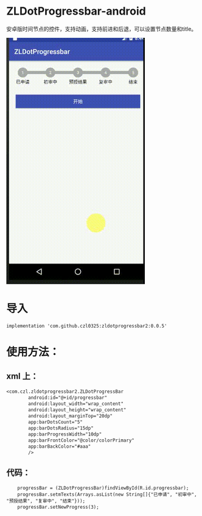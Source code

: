 # ZLDotProgressbar-android

安卓版时间节点的控件，支持动画，支持前进和后退，可以设置节点数量和title。
 
![](https://github.com/czl0325/ZLDotProgressbar-android/blob/master/screen.gif)
 
# 导入
 
```
implementation 'com.github.czl0325:zldotprogressbar2:0.0.5'
```
 
# 使用方法：
 
## xml 上：
 
```
<com.czl.zldotprogressbar2.ZLDotProgressBar
        android:id="@+id/progressbar"
        android:layout_width="wrap_content"
        android:layout_height="wrap_content"
        android:layout_marginTop="20dp"
        app:barDotsCount="5"
        app:barDotsRadius="15dp"
        app:barProgressWidth="10dp"
        app:barFrontColor="@color/colorPrimary"
        app:barBackColor="#aaa"
        />
```
 
## 代码：
```
    progressBar = (ZLDotProgressBar)findViewById(R.id.progressbar);
    progressBar.setmTexts(Arrays.asList(new String[]{"已申请", "初审中", "预授结果", "复审中", "结束"}));
    progressBar.setNewProgress(3);
```
